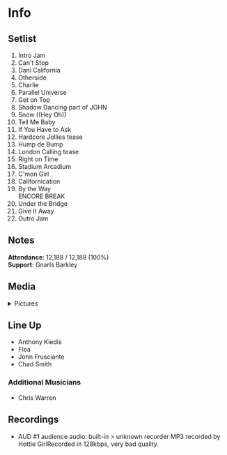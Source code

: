 # Info

## Setlist

1. Intro Jam
2. Can't Stop
3. Dani California
4. Otherside
5. Charlie
6. Parallel Universe
7. Get on Top
8. Shadow Dancing part of JOHN
9. Snow ((Hey Oh))
10. Tell Me Baby
11. If You Have to Ask
12. Hardcore Jollies tease
13. Hump de Bump
14. London Calling tease
15. Right on Time
16. Stadium Arcadium
17. C'mon Girl
18. Californication
19. By the Way
<br> ENCORE BREAK
20. Under the Bridge
21. Give It Away
22. Outro Jam

## Notes

**Attendance**: 12,188 / 12,188 (100%)
<br>
**Support**: Gnarls Barkley

## Media 

<details>
  <summary>Pictures</summary>
  <!--<img alt="Setlist" title="Setlist" src="_.jpg" height="200" />
  <img alt="Clipping" title="Clipping" src="_.jpg" height="200" />
  <img alt="Flyer" title="Flyer" src="_.jpg" height="200" />-->
</details>

## Line Up

* Anthony Kiedis
* Flea
* John Frusciante
* Chad Smith

### Additional Musicians

* Chris Warren

## Recordings

* AUD #1 audience audio: built-in > unknown recorder MP3 recorded by Hottie GirlRecorded in 128kbps, very bad quality.
